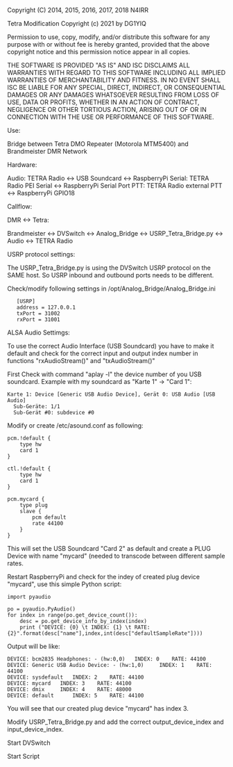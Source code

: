 Copyright (C) 2014, 2015, 2016, 2017, 2018 N4IRR

Tetra Modification Copyright (c) 2021 by DG1YIQ

Permission to use, copy, modify, and/or distribute this software for any
purpose with or without fee is hereby granted, provided that the above
copyright notice and this permission notice appear in all copies.

THE SOFTWARE IS PROVIDED "AS IS" AND ISC DISCLAIMS ALL WARRANTIES WITH
REGARD TO THIS SOFTWARE INCLUDING ALL IMPLIED WARRANTIES OF MERCHANTABILITY
AND FITNESS.  IN NO EVENT SHALL ISC BE LIABLE FOR ANY SPECIAL, DIRECT,
INDIRECT, OR CONSEQUENTIAL DAMAGES OR ANY DAMAGES WHATSOEVER RESULTING FROM
LOSS OF USE, DATA OR PROFITS, WHETHER IN AN ACTION OF CONTRACT, NEGLIGENCE
OR OTHER TORTIOUS ACTION, ARISING OUT OF OR IN CONNECTION WITH THE USE OR
PERFORMANCE OF THIS SOFTWARE.

Use:

Bridge between Tetra DMO Repeater (Motorola MTM5400) and Brandmeister DMR Network

Hardware:

Audio:    TETRA Radio <-> USB Soundcard <-> RaspberryPi
Serial:   TETRA Radio PEI Serial <-> RaspberryPi Serial Port
PTT:      TETRA Radio external PTT <-> RaspberryPi GPIO18

Callflow:

DMR <-> Tetra:

Brandmeister <-> DVSwitch <-> Analog_Bridge <-> USRP_Tetra_Bridge.py <-> Audio <-> TETRA Radio

USRP protocol settings:

The USRP_Tetra_Bridge.py is using the DVSwitch USRP protocol on the SAME host. So USRP inbound
and outbound ports needs to be different.

Check/modify following settings in /opt/Analog_Bridge/Analog_Bridge.ini

```
   [USRP]
   address = 127.0.0.1
   txPort = 31002
   rxPort = 31001
```

ALSA Audio Settimgs:

To use the correct Audio Interface (USB Soundcard) you have to make it default and check
for the correct input and output index number in functions "rxAudioStream()" and "txAudioStream()"
 
First Check with command "aplay -l" the device number of you USB soundcard. Example with my
soundcard as "Karte 1" -> "Card 1":

```
Karte 1: Device [Generic USB Audio Device], Gerät 0: USB Audio [USB Audio]
  Sub-Geräte: 1/1
  Sub-Gerät #0: subdevice #0
```

Modify or create /etc/asound.conf as following:

```
pcm.!default {
    type hw
    card 1
}

ctl.!default {
    type hw           
    card 1
}

pcm.mycard {
    type plug
    slave { 
        pcm default 
        rate 44100
    }
}
```

This will set the USB Soundcard "Card 2" as default and create a PLUG Device with name "mycard"
(needed to transcode between different sample rates.

Restart RaspberryPi and check for the indey of created plug device "mycard", use this simple
Python script:

```
import pyaudio

po = pyaudio.PyAudio()
for index in range(po.get_device_count()): 
    desc = po.get_device_info_by_index(index)
    print ("DEVICE: {0} \t INDEX: {1} \t RATE: {2}".format(desc["name"],index,int(desc["defaultSampleRate"])))
```

Output will be like:

```
DEVICE: bcm2835 Headphones: - (hw:0,0) 	 INDEX: 0 	 RATE: 44100
DEVICE: Generic USB Audio Device: - (hw:1,0) 	 INDEX: 1 	 RATE: 44100
DEVICE: sysdefault 	 INDEX: 2 	 RATE: 44100
DEVICE: mycard 	 INDEX: 3 	 RATE: 44100
DEVICE: dmix 	 INDEX: 4 	 RATE: 48000
DEVICE: default 	 INDEX: 5 	 RATE: 44100
```

You will see that our created plug device "mycard" has index 3.

Modify USRP_Tetra_Bridge.py and add the correct output_device_index and input_device_index.

Start DVSwitch

Start Script



